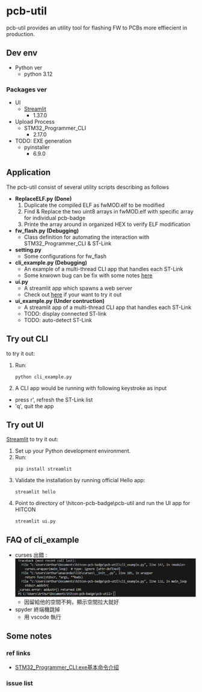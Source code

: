 # pcb-util

pcb-util provides an utility tool for flashing FW to PCBs more effiecient in production.

## Dev env
- Python ver
  * python 3.12
### Packages ver
- UI
  - [Streamlit](https://streamlit.io/)
      - 1.37.0
- Upload Process
  - STM32_Programmer_CLI
    -  2.17.0
-  TODO: EXE generation
   - pyinstaller
     - 6.9.0

## Application
The pcb-util consist of several utility scripts describing as follows
- **ReplaceELF.py (Done)**
  1. Duplicate the compiled ELF as fwMOD.elf to be modified
  2. Find & Replace the two uint8 arrays in fwMOD.elf with specific array for individual pcb-badge
  3. Printe the array around in organized HEX to verify ELF modification
- **fw_flash.py (Debugging)**
  - Class definition for automating the interaction with STM32_Programmer_CLI & ST-Link
- **setting.py**
  - Some configurations for fw_flash
- **cli_example.py (Debugging)**
  - An example of a multi-thread CLI app that handles each ST-Link
  - Some knwown bug can be fix with some notes [here](#faq-of-cli_example)
- **ui.py**
  - A streamlit app which spawns a web server
  - Check out [here](#try-out-ui) if your want to try it out
- **ui_example.py (Under contruction)**
  - A streamlit app of a multi-thread CLI app that handles each ST-Link
  - TODO: display connected ST-link
  - TODO: auto-detect ST-Link

## Try out CLI
to try it out:
1. Run:
    ```
    python cli_example.py
    ```
2. A CLI app would be running with following keystroke as input
- press r', refresh the ST-Link list
- 'q', quit the app

## Try out UI
[Streamlit](https://streamlit.io/)
to try it out:
1. Set up your Python development environment.
2. Run:
    ```
    pip install streamlit
    ```
3. Validate the installation by running official Hello app:
    ```
    streamlit hello
    ```
4. Point to directory of \hitcon-pcb-badge\pcb-util and run the UI app for HITCON
    ```
    streamlit ui.py
    ```


## FAQ of cli_example
* curses 出錯 : 
![alt text](image.png)
  * 因留給他的空間不夠，顯示空間拉大就好
* spyder 終端機跳掉
  * 用 vscode 執行
  
## Some notes

### ref links

* [STM32_Programmer_CLI.exe基本命令介绍](https://blog.csdn.net/yxy244/article/details/108453398)

### issue list
